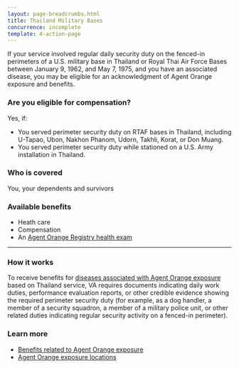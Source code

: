 ```yaml
---
layout: page-breadcrumbs.html
title: Thailand Military Bases
concurrence: incomplete
template: 4-action-page
---
```


If your service involved regular daily security duty on the fenced-in perimeters of a U.S. military base in Thailand or Royal Thai Air Force Bases between January 9, 1962, and May 7, 1975, and you have an associated disease, you may be eligible for an acknowledgment of Agent Orange exposure and benefits.

<div class="call-out" markdown="1">

### Are you eligible for compensation?
Yes, if:
  - You served perimeter security duty on RTAF bases in Thailand, including U-Tapao, Ubon, Nakhon Phanom, Udorn, Takhli, Korat, or Don Muang.
  - You served perimeter security duty while stationed on a U.S. Army installation in Thailand.

### Who is covered
You, your dependents and survivors
</div>

### Available benefits
- Heath care
- Compensation
- An [Agent Orange Registry health exam](/disability-benefits/conditions/exposure-to-hazardous-materials/agent-orange/registry-health-exam/)

-----

### How it works
To receive benefits for [diseases associated with Agent Orange exposure](/disability-benefits/conditions/exposure-to-hazardous-materials/agent-orange/diseases/) based on Thailand service, VA requires documents indicating daily work duties, performance evaluation reports, or other credible evidence showing the required perimeter security duty (for example, as a dog handler, a member of a security squadron, a member of a military police unit, or other related duties indicating regular security activity on a fenced-in perimeter).

### Learn more
- [Benefits related to Agent Orange exposure](http://www.publichealth.va.gov/exposures/agentorange/benefits/index.asp)
- [Agent Orange exposure locations](/disability-benefits/conditions/exposure-to-hazardous-materials/agent-orange/)
